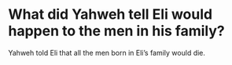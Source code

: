 # What did Yahweh tell Eli would happen to the men in his family?

Yahweh told Eli that all the men born in Eli’s family would die.
